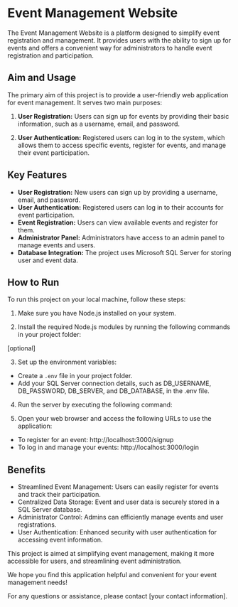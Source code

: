 # Event Management Website

The Event Management Website is a platform designed to simplify event registration and management. It provides users with the ability to sign up for events and offers a convenient way for administrators to handle event registration and participation.

## Aim and Usage

The primary aim of this project is to provide a user-friendly web application for event management. It serves two main purposes:

1. **User Registration:** Users can sign up for events by providing their basic information, such as a username, email, and password.

2. **User Authentication:** Registered users can log in to the system, which allows them to access specific events, register for events, and manage their event participation.

## Key Features

- **User Registration:** New users can sign up by providing a username, email, and password.
- **User Authentication:** Registered users can log in to their accounts for event participation.
- **Event Registration:** Users can view available events and register for them.
- **Administrator Panel:** Administrators have access to an admin panel to manage events and users.
- **Database Integration:** The project uses Microsoft SQL Server for storing user and event data.

## How to Run

To run this project on your local machine, follow these steps:

1. Make sure you have Node.js installed on your system.

2. Install the required Node.js modules by running the following commands in your project folder:

[optional]

3. Set up the environment variables:
- Create a `.env` file in your project folder.
- Add your SQL Server connection details, such as DB_USERNAME, DB_PASSWORD, DB_SERVER, and DB_DATABASE, in the .env file.

4. Run the server by executing the following command:


5. Open your web browser and access the following URLs to use the application:
- To register for an event: http://localhost:3000/signup
- To log in and manage your events: http://localhost:3000/login


## Benefits

- Streamlined Event Management: Users can easily register for events and track their participation.
- Centralized Data Storage: Event and user data is securely stored in a SQL Server database.
- Administrator Control: Admins can efficiently manage events and user registrations.
- User Authentication: Enhanced security with user authentication for accessing event information.

This project is aimed at simplifying event management, making it more accessible for users, and streamlining event administration.

We hope you find this application helpful and convenient for your event management needs!

For any questions or assistance, please contact [your contact information].
